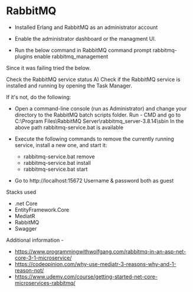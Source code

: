 # RabbitMQ


- Installed Erlang and RabbitMQ as an administrator account


- Enable the administrator dashboard or the managment UI. 
- Run the below command in RabbitMQ command prompt
rabbitmq-plugins enable rabbitmq_management

Since it was failing tried the below.


Check the RabbitMQ service status
A) Check if the RabbitMQ service is installed and running by opening the Task Manager.

If it's not, do the following:

- Open a command-line console (run as Administrator) and change your directory to the RabbitMQ batch scripts folder.
Run - CMD and go to C:\Program Files\RabbitMQ Server\rabbitmq_server-3.8.14\sbin
In the above path rabbitmq-service.bat is available

- Execute the following commands to remove the currently running service, install a new one, and start it:
  - rabbitmq-service.bat remove
  - rabbitmq-service.bat install
  - rabbitmq-service.bat start

- Go to http://localhost:15672
Username & password both as guest

Stacks used
- .net Core
- EntityFramework.Core
- MediatR
- RabbitMQ
- Swagger

Additional information - 
- https://www.programmingwithwolfgang.com/rabbitmq-in-an-asp-net-core-3-1-microservice/
- https://codeopinion.com/why-use-mediatr-3-reasons-why-and-1-reason-not/
- https://www.udemy.com/course/getting-started-net-core-microservices-rabbitmq/

